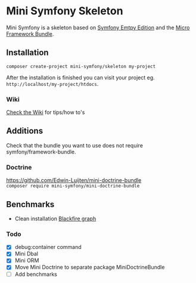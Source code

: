 # Mini Symfony Skeleton

Mini Symfony is a skeleton based on [Symfony Emtpy Edition](https://github.com/gnugat/symfony-empty-edition) and the [Micro Framework Bundle](https://github.com/gnugat/micro-framework-bundle).

## Installation  
`composer create-project mini-symfony/skeleton my-project`

After the installation is finished you can visit your project eg. `http://localhost/my-project/htdocs`.

### Wiki
[Check the Wiki](https://github.com/Edwin-Luijten/mini-symfony/wiki) for tips/how to's

## Additions  
Check that the bundle you want to use does not require symfony/framework-bundle.

### Doctrine  
https://github.com/Edwin-Luijten/mini-doctrine-bundle  
`composer require mini-symfony/mini-doctrine-bundle`

## Benchmarks

- Clean installation [Blackfire graph](https://blackfire.io/profiles/220bf2f8-f50c-48ec-8574-c6db8911a9bd/graph)

### Todo  
- [x] debug:container command
- [x] Mini Dbal
- [x] Mini ORM
- [x] Move Mini Doctrine to separate package MiniDoctrineBundle
- [ ] Add benchmarks
